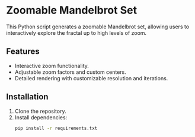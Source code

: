 # Zoomable Mandelbrot Set

This Python script generates a zoomable Mandelbrot set, allowing users to interactively explore the fractal up to high levels of zoom.

## Features
- Interactive zoom functionality.
- Adjustable zoom factors and custom centers.
- Detailed rendering with customizable resolution and iterations.

## Installation
1. Clone the repository.
2. Install dependencies:
   ```bash
   pip install -r requirements.txt
